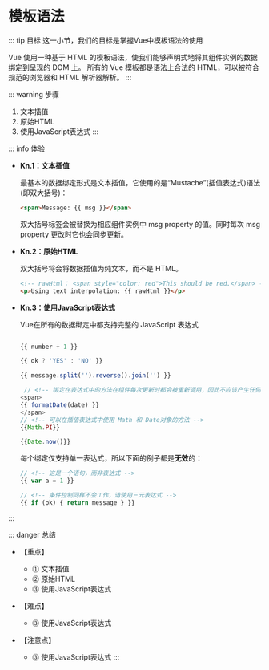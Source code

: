 # 模板语法

::: tip 目标
这一小节，我们的目标是掌握Vue中模板语法的使用

Vue 使用一种基于 HTML 的模板语法，使我们能够声明式地将其组件实例的数据绑定到呈现的 DOM 上。
所有的 Vue 模板都是语法上合法的 HTML，可以被符合规范的浏览器和 HTML 解析器解析。
:::

::: warning 步骤

1. 文本插值
2. 原始HTML
3. 使用JavaScript表达式
:::

::: info 体验

* **Kn.1：文本插值**

  最基本的数据绑定形式是文本插值，它使用的是“Mustache”(插值表达式)语法 (即双大括号)：

  ```html
  <span>Message: {{ msg }}</span>
  ```

  双大括号标签会被替换为相应组件实例中 msg property 的值。同时每次 msg property 更改时它也会同步更新。

* **Kn.2：原始HTML**

  双大括号将会将数据插值为纯文本，而不是 HTML。

  ```html
  <!-- rawHtml： <span style="color: red">This should be red.</span> -->
  <p>Using text interpolation: {{ rawHtml }}</p>
  ```

* **Kn.3：使用JavaScript表达式**

  Vue在所有的数据绑定中都支持完整的 JavaScript 表达式

  ```js

  {{ number + 1 }}
  
  {{ ok ? 'YES' : 'NO' }}
  
  {{ message.split('').reverse().join('') }}

   // <!-- 绑定在表达式中的方法在组件每次更新时都会被重新调用，因此不应该产生任何副作用，比如改变数据或触发异步操作。 -->
  <span>
  {{ formatDate(date) }}
  </span>
  // <!-- 可以在插值表达式中使用 Math 和 Date对象的方法 -->
  {{Math.PI}}

  {{Date.now()}}

  ```

  每个绑定仅支持单一表达式，所以下面的例子都是**无效**的：

  ```js
  // <!-- 这是一个语句，而非表达式 -->
  {{ var a = 1 }}
  
  // <!-- 条件控制同样不会工作，请使用三元表达式 -->
  {{ if (ok) { return message } }}
  ```

:::

::: danger 总结

* 【重点】

  * ⓵ 文本插值
  * ⓶ 原始HTML
  * ⓷ 使用JavaScript表达式

* 【难点】
  * ⓷ 使用JavaScript表达式
* 【注意点】
  * ⓷ 使用JavaScript表达式
:::
